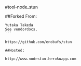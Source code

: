 #tool-node_stun

##Forked From:

````
Yutaka Takeda
See vendordocs.
```

https://github.com/enobufs/stun

##Hosted:

http://www.nodestun.herokuapp.com



